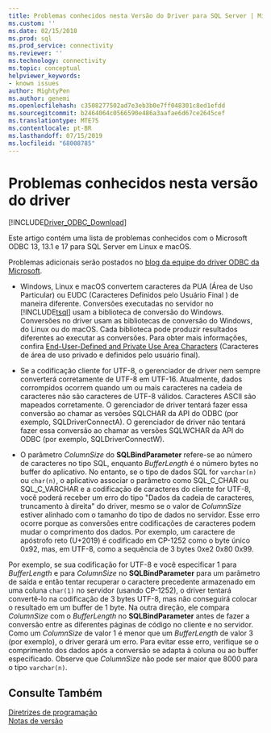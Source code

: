 ```yaml
---
title: Problemas conhecidos nesta Versão do Driver para SQL Server | Microsoft Docs
ms.custom: ''
ms.date: 02/15/2018
ms.prod: sql
ms.prod_service: connectivity
ms.reviewer: ''
ms.technology: connectivity
ms.topic: conceptual
helpviewer_keywords:
- known issues
author: MightyPen
ms.author: genemi
ms.openlocfilehash: c3508277502ad7e3eb3b0e7ff048301c8ed1efdd
ms.sourcegitcommit: b2464064c0566590e486a3aafae6d67ce2645cef
ms.translationtype: MTE75
ms.contentlocale: pt-BR
ms.lasthandoff: 07/15/2019
ms.locfileid: "68008785"
---
```

# <a name="known-issues-in-this-version-of-the-driver"></a>Problemas conhecidos nesta versão do driver

[!INCLUDE[Driver_ODBC_Download](../../../includes/driver_odbc_download.md)]

Este artigo contém uma lista de problemas conhecidos com o Microsoft ODBC 13, 13.1 e 17 para SQL Server em Linux e macOS.

Problemas adicionais serão postados no [blog da equipe do driver ODBC da Microsoft](https://blogs.msdn.com/b/sqlnativeclient/).  

- Windows, Linux e macOS convertem caracteres da PUA (Área de Uso Particular) ou EUDC (Caracteres Definidos pelo Usuário Final ) de maneira diferente. Conversões executadas no servidor no [!INCLUDE[tsql](../../../includes/tsql-md.md)] usam a biblioteca de conversão do Windows. Conversões no driver usam as bibliotecas de conversão do Windows, do Linux ou do macOS. Cada biblioteca pode produzir resultados diferentes ao executar as conversões. Para obter mais informações, confira [End-User-Defined and Private Use Area Characters](/windows/desktop/Intl/end-user-defined-characters) (Caracteres de área de uso privado e definidos pelo usuário final).

- Se a codificação cliente for UTF-8, o gerenciador de driver nem sempre converterá corretamente de UTF-8 em UTF-16. Atualmente, dados corrompidos ocorrem quando um ou mais caracteres na cadeia de caracteres não são caracteres de UTF-8 válidos. Caracteres ASCII são mapeados corretamente. O gerenciador de driver tentará fazer essa conversão ao chamar as versões SQLCHAR da API do ODBC (por exemplo, SQLDriverConnectA). O gerenciador de driver não tentará fazer essa conversão ao chamar as versões SQLWCHAR da API do ODBC (por exemplo, SQLDriverConnectW).  

- O parâmetro *ColumnSize* do **SQLBindParameter** refere-se ao número de caracteres no tipo SQL, enquanto *BufferLength* é o número bytes no buffer do aplicativo. No entanto, se o tipo de dados SQL for `varchar(n)` ou `char(n)`, o aplicativo associar o parâmetro como SQL_C_CHAR ou SQL_C_VARCHAR e a codificação de caracteres do cliente for UTF-8, você poderá receber um erro do tipo "Dados da cadeia de caracteres, truncamento à direita" do driver, mesmo se o valor de *ColumnSize* estiver alinhado com o tamanho do tipo de dados no servidor. Esse erro ocorre porque as conversões entre codificações de caracteres podem mudar o comprimento dos dados. Por exemplo, um caractere de apóstrofo reto (U+2019) é codificado em CP-1252 como o byte único 0x92, mas, em UTF-8, como a sequência de 3 bytes 0xe2 0x80 0x99.

Por exemplo, se sua codificação for UTF-8 e você especificar 1 para *BufferLength* e para *ColumnSize* no **SQLBindParameter** para um parâmetro de saída e então tentar recuperar o caractere precedente armazenado em uma coluna `char(1)` no servidor (usando CP-1252), o driver tentará convertê-lo na codificação de 3 bytes UTF-8, mas não conseguirá colocar o resultado em um buffer de 1 byte. Na outra direção, ele compara *ColumnSize* com o *BufferLength* no **SQLBindParameter** antes de fazer a conversão entre as diferentes páginas de código no cliente e no servidor. Como um *ColumnSize* de valor 1 é menor que um *BufferLength* de valor 3 (por exemplo), o driver gerará um erro. Para evitar esse erro, verifique se o comprimento dos dados após a conversão se adapta à coluna ou ao buffer especificado. Observe que *ColumnSize* não pode ser maior que 8000 para o tipo `varchar(n)`.

## <a name="see-also"></a>Consulte Também  
[Diretrizes de programação](../../../connect/odbc/linux-mac/programming-guidelines.md)  
[Notas de versão](../../../connect/odbc/linux-mac/release-notes-odbc-sql-server-linux-mac.md)  

